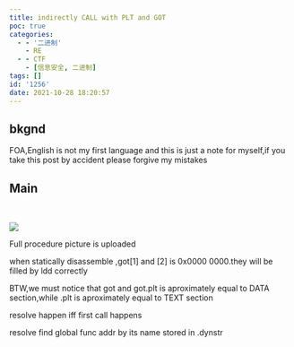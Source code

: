 ```yaml
---
title: indirectly CALL with PLT and GOT
poc: true
categories:
  - - '二进制'
    - RE
  - - CTF
    - [信息安全, 二进制]
tags: []
id: '1256'
date: 2021-10-28 18:20:57
---
```


## bkgnd

FOA,English is not my first language and this is just a note for myself,if you take this post by accident please forgive my mistakes

## Main

​

![](https://raw.githubusercontent.com/Valkierja/ALLPIC/main/img/202303181057254.png)

Full procedure picture is uploaded

when statically disassemble ,got\[1\] and \[2\] is 0x0000 0000.they will be filled by ldd correctly

BTW,we must notice that got and got.plt is aproximately equal to DATA section,while .plt is aproximately equal to TEXT section

resolve happen iff first call happens

resolve find global func addr by its name stored in .dynstr